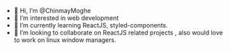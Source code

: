 - 👋 Hi, I’m @ChinmayMoghe
- 👀 I’m interested in web development 
- 🌱 I’m currently learning ReactJS, styled-components.
- 💞️ I’m looking to collaborate on ReactJS related projects , also would love to work on linux window managers.

<!---
ChinmayMoghe/ChinmayMoghe is a ✨ special ✨ repository because its `README.md` (this file) appears on your GitHub profile.
You can click the Preview link to take a look at your changes.
--->

